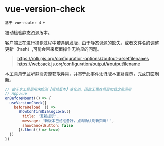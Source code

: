 # vue-version-check

`基于 vue-router 4 + `

被动检验静态资源版本。

客户端正在进行操作过程中若遇到发版，由于静态资源的缺失，或者文件名的调整更新（hash）,可能会带来页面操作无响应的问题。

> https://rollupjs.org/configuration-options/#output-assetfilenames
> https://webpack.js.org/configuration/output/#outputfilename


本工具用于监听静态资源获取异常，并基于此事件进行版本更新提示，完成页面刷新。

```javascript
// 由于本工具是用来检测【后续版本】变化的，因此无需在项目加载之前调用
// App.vue
onBeforeMount(() => {
  useVersionCheck({
    beforeReload: () =>
      showConfirmDialogLocal({
        title: '更新提示',
        message: '新版本已经准备好，点击确认刷新页面！',
        showCancelButton: false
      }).then(() => true)
  })
})
```